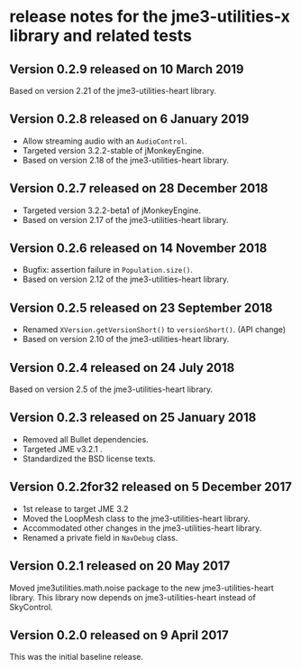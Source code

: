 # release notes for the jme3-utilities-x library and related tests

## Version 0.2.9 released on 10 March 2019

Based on version 2.21 of the jme3-utilities-heart library.

## Version 0.2.8 released on 6 January 2019

 + Allow streaming audio with an `AudioControl`.
 + Targeted version 3.2.2-stable of jMonkeyEngine.
 + Based on version 2.18 of the jme3-utilities-heart library.

## Version 0.2.7 released on 28 December 2018

 + Targeted version 3.2.2-beta1 of jMonkeyEngine.
 + Based on version 2.17 of the jme3-utilities-heart library.

## Version 0.2.6 released on 14 November 2018

 + Bugfix: assertion failure in `Population.size()`.
 + Based on version 2.12 of the jme3-utilities-heart library.

## Version 0.2.5 released on 23 September 2018

 + Renamed `XVersion.getVersionShort()` to `versionShort()`. (API change)
 + Based on version 2.10 of the jme3-utilities-heart library.

## Version 0.2.4 released on 24 July 2018

Based on version 2.5 of the jme3-utilities-heart library.

## Version 0.2.3 released on 25 January 2018

 + Removed all Bullet dependencies.
 + Targeted JME v3.2.1 .
 + Standardized the BSD license texts.

## Version 0.2.2for32 released on 5 December 2017

 + 1st release to target JME 3.2
 + Moved the LoopMesh class to the jme3-utilities-heart library.
 + Accommodated other changes in the jme3-utilities-heart library.
 + Renamed a private field in `NavDebug` class.

## Version 0.2.1 released on 20 May 2017

Moved jme3utilities.math.noise package to the new jme3-utilities-heart library.
This library now depends on jme3-utilities-heart instead of SkyControl.

## Version 0.2.0 released on 9 April 2017

This was the initial baseline release.